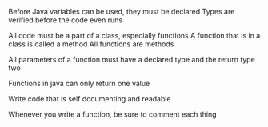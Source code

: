 Before Java variables can be used, they must be declared
Types are verified before the code even runs

All code must be a part of a class, especially functions
A function that is in a class is called a method
All functions are methods

All parameters of a function must have a declared type and the return type two

Functions in java can only return one value

Write code that is self documenting and readable

Whenever you write a function, be sure to comment each thing
